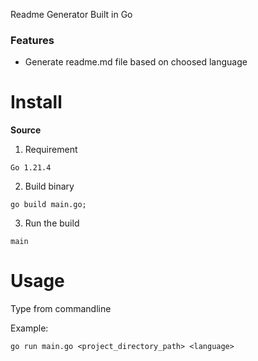 Readme Generator Built in Go

### Features
- Generate readme.md file based on choosed language


# Install

**Source**

1. Requirement

```
Go 1.21.4
```

2. Build binary

```
go build main.go;
```

3. Run the build

```
main
```


# Usage

Type from commandline

Example:

```
go run main.go <project_directory_path> <language>
```
